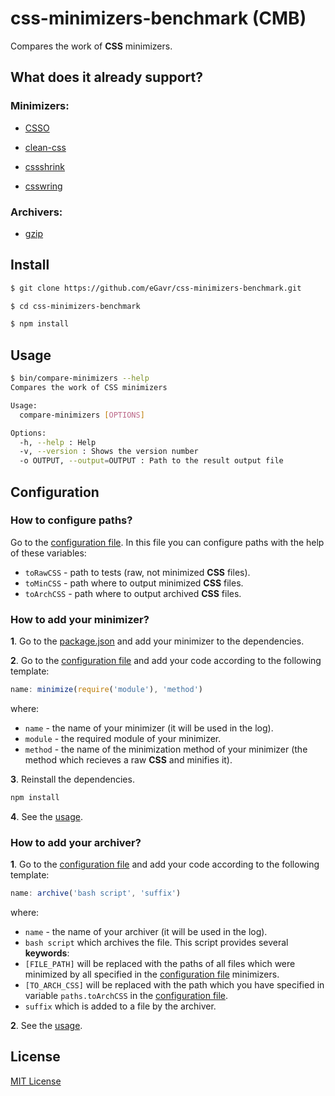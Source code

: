 # css-minimizers-benchmark (CMB)

Сompares the work of **CSS** minimizers.

## What does it already support?

### Minimizers:

* [CSSO](http://bem.info/tools/optimizers/csso/)

* [clean-css](https://github.com/GoalSmashers/clean-css)

* [cssshrink](https://github.com/stoyan/cssshrink)

* [csswring](https://github.com/hail2u/node-csswring)

### Archivers:

* [gzip](http://www.gzip.org/)

## Install

```bash
$ git clone https://github.com/eGavr/css-minimizers-benchmark.git

$ cd css-minimizers-benchmark

$ npm install
```

## Usage

```bash
$ bin/compare-minimizers --help
Сompares the work of CSS minimizers

Usage:
  compare-minimizers [OPTIONS]

Options:
  -h, --help : Help
  -v, --version : Shows the version number
  -o OUTPUT, --output=OUTPUT : Path to the result output file
```

## Configuration

### How to configure paths?

Go to the [configuration file](https://github.com/eGavr/css-minimizers-benchmark/blob/master/.cmb/config.js#L20). In this file you can configure paths with the help of these variables:

* `toRawCSS` - path to tests (raw, not minimized **CSS** files).
* `toMinCSS` - path where to output minimized **CSS** files.
* `toArchCSS` - path where to output archived **CSS** files.

### How to add your minimizer?

**1**. Go to the [package.json](https://github.com/eGavr/css-minimizers-bench/blob/master/package.json#L27) and add your minimizer to the dependencies.

**2**. Go to the [configuration file](https://github.com/eGavr/css-minimizers-benchmark/blob/master/.cmb/config.js#L9) and add your code according to the following template:

```js
name: minimize(require('module'), 'method')
```

where:

 * `name` - the name of your minimizer (it will be used in the log).
 * `module` - the required module of your minimizer.
 * `method` - the name of the minimization method of your minimizer (the method which recieves a raw **CSS** and minifies it).

**3**. Reinstall the dependencies.

```bash
npm install
```

**4**. See the [usage](https://github.com/eGavr/css-minimizers-bench#usage).

### How to add your archiver?

**1**. Go to the [configuration file](https://github.com/eGavr/css-minimizers-benchmark/blob/master/.cmb/config.js#L16) and add your code according to the following template:

```js
name: archive('bash script', 'suffix')
```

where:
 * `name` - the name of your archiver (it will be used in the log).
 * `bash script` which archives the file. This script provides several **keywords**:
  * `[FILE_PATH]` will be replaced with the paths of all files which were minimized by all specified in the [configuration file](https://github.com/eGavr/css-minimizers-bench/blob/master/.cmb/config.js#L9) minimizers.
  * `[TO_ARCH_CSS]` will be replaced with the path which you have specified in variable `paths.toArchCSS` in the [configuration file](https://github.com/eGavr/css-minimizers-bench/blob/master/.cmb/config.js#L23).
 * `suffix` which is added to a file by the archiver.

**2**. See the [usage](https://github.com/eGavr/css-minimizers-bench#usage).

## License

[MIT License](http://en.wikipedia.org/wiki/MIT_License)
